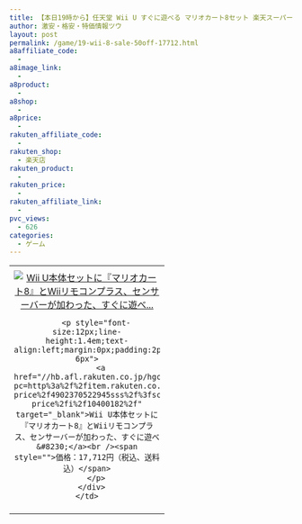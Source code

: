 ```yaml
---
title: 【本日19時から】任天堂 Wii U すぐに遊べる マリオカート8セット 楽天スーパーSALE 50％OFF 激安特価17,712円！送料無料！
author: 激安・格安・特価情報ツウ
layout: post
permalink: /game/19-wii-8-sale-50off-17712.html
a8affiliate_code:
  -
a8image_link:
  -
a8product:
  -
a8shop:
  -
a8price:
  -
rakuten_affiliate_code:
  -
rakuten_shop:
  - 楽天店
rakuten_product:
  -
rakuten_price:
  -
rakuten_affiliate_link:
  -
pvc_views:
  - 626
categories:
  - ゲーム
---
```

<table border="0" cellpadding="0" cellspacing="0">
  <tr>
    <td valign="top">
      <div style="border:1px none;margin:0px;padding:6px 0px;width:260px;text-align:center;float:left">
        <a href="//hb.afl.rakuten.co.jp/hgc/0c732d0a.bc29f002.0c732d0b.d1950f69/?pc=http%3a%2f%2fitem.rakuten.co.jp%2fa-price%2f4902370522945sss%2f%3fscid%3daf_link_tbl&m=http%3a%2f%2fm.rakuten.co.jp%2fa-price%2fi%2f10400182%2f" target="_blank"><img src="//hbb.afl.rakuten.co.jp/hgb/?pc=http%3a%2f%2fthumbnail.image.rakuten.co.jp%2f%400_mall%2fa-price%2fcabinet%2fimage%2f98%2f4902370522945.jpg%3f_ex%3d240x240&m=http%3a%2f%2fthumbnail.image.rakuten.co.jp%2f%400_mall%2fa-price%2fcabinet%2fimage%2f98%2f4902370522945.jpg" alt="Wii U本体セットに『マリオカート8』とWiiリモコンプラス、センサーバーが加わった、すぐに遊べ..." border="0" style="margin:0px;padding:0px" /></a>

        <p style="font-size:12px;line-height:1.4em;text-align:left;margin:0px;padding:2px 6px">
          <a href="//hb.afl.rakuten.co.jp/hgc/0c732d0a.bc29f002.0c732d0b.d1950f69/?pc=http%3a%2f%2fitem.rakuten.co.jp%2fa-price%2f4902370522945sss%2f%3fscid%3daf_link_tbl&m=http%3a%2f%2fm.rakuten.co.jp%2fa-price%2fi%2f10400182%2f" target="_blank">Wii U本体セットに『マリオカート8』とWiiリモコンプラス、センサーバーが加わった、すぐに遊べ&#8230;</a><br /><span style="">価格：17,712円（税込、送料込）</span>
        </p>
      </div>
    </td>
  </tr>
</table>
